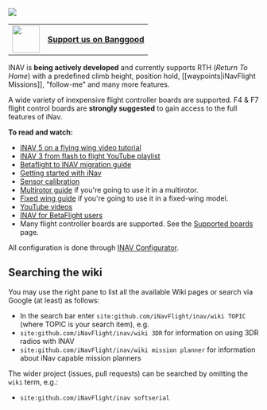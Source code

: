![](http://static.rcgroups.net/forums/attachments/6/1/0/3/7/6/a9088858-102-inav.png)

<table>
  <tbody>
    <tr>
      <td><a href="https://inavflight.com/shop/u/bg"><img src="https://lh3.googleusercontent.com/TiHXyUiZ2COk7OmceBgo1qeRN2APAjWL5qUydGc-U3LqkJb3n13EhYEJ8Dpz_IACNHU" width="55"></a></td>
      <td><a href="https://inavflight.com/shop/u/bg"><b>Support us on Banggood<b></a></td>
    </tr>
  </tbody>
</table>

INAV is **being actively developed** and currently supports RTH (_Return To Home_) with a predefined climb height, position hold, [[waypoints|iNavFlight Missions]], "follow-me" and many more features. 

A wide variety of inexpensive flight controller boards are supported.  F4 & F7 flight control boards are **strongly suggested** to gain access to the full features of iNav.

**To read and watch:**

- [INAV 5 on a flying wing video tutorial](https://www.youtube.com/playlist?list=PLOUQ8o2_nCLkZlulvqsX_vRMfXd5zM7Ha)
- [INAV 3 from flash to flight YouTube playlist](https://youtube.com/playlist?list=PLOUQ8o2_nCLkfcKsWobDLtBNIBzwlwRC8)
- [Betaflight to INAV migration guide](https://www.youtube.com/watch?v=1hhsqyXeKew)
- [Getting started with iNav](https://github.com/iNavFlight/inav/wiki/Getting-started-with-iNav)
- [Sensor calibration](https://github.com/iNavFlight/inav/wiki/Sensor-calibration)
- [Multirotor guide](https://github.com/iNavFlight/inav/wiki/Multirotor-guide) if you're going to use it in a multirotor.
- [Fixed wing guide](https://github.com/iNavFlight/inav/wiki/Fixed-wing-guide) if you're going to use it in a fixed-wing model.
- [YouTube videos](https://github.com/iNavFlight/inav/wiki/YouTube-video-guides)
- [INAV for BetaFlight users](https://github.com/iNavFlight/inav/wiki/INAV-for-BetaFlight-users)
- Many flight controller boards are supported. See the [Supported boards](Supported-boards) page.

All configuration is done through [INAV Configurator](https://github.com/iNavFlight/inav-configurator/releases).

## Searching the wiki

You may use the right pane to list all the available Wiki pages or search via Google (at least) as follows:

* In the search bar enter `site:github.com/iNavFlight/inav/wiki TOPIC` (where TOPIC is your search item), e.g.
* `site:github.com/iNavFlight/inav/wiki 3DR` for information on using 3DR radios with INAV
* `site:github.com/iNavFlight/inav/wiki mission planner` for information about iNav capable mission planners

The wider project (issues, pull requests) can be searched by omitting the `wiki` term, e.g.:

* `site:github.com/iNavFlight/inav softserial` 
